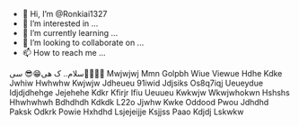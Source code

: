 - 👋 Hi, I’m @Ronkiai1327
- 👀 I’m interested in ...
- 🌱 I’m currently learning ...
- 💞️ I’m looking to collaborate on ...
- 📫 How to reach me ...

<!---
Ronkiai1327/Ronkiai1327 is a ✨ special ✨ repository because its `README.md` (this file) appears on your GitHub profile.
You can click the Preview link to take a look at your changes.
--->
سلام.. ک
هی😁😎
سی🤠👏🗿🗿
Mwjwjwj
Mmn
Golpbh
Wiue
Viewue
Hdhe
Kdke
Jwhiw
Hwhwhw
Kwjwjw
Jdheueu
91iwid
Jdjsiks
Os8q7iqj
Ueueydue
Idjdjdhehge
Jejehehe
Kdkr
Kfirjr
Ifiu
Ueuueu
Kwkwjw
Wkwjwhokwn
Hshshs
Hhwhwhwh
Bdhdhdh
Kdkdk
L22o
Jjwhw
Kwke
Oddood
Pwou
Jdhdhd
Paksk
Odkrk
Powie
Hxhdhd
Lsjejeijje
Ksjjss
Paao
Kdjdj
Lskwkw
